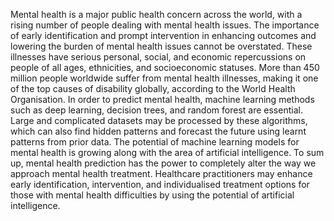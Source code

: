 Mental health is a major public health concern across the world, with a rising number of people dealing with mental health issues. The importance of early identification and prompt intervention in enhancing outcomes and lowering the burden of mental health issues cannot be overstated.
These illnesses have serious personal, social, and economic repercussions on people of all ages, ethnicities, and socioeconomic statuses. More than 450 million people worldwide suffer from mental health illnesses, making it one of the top causes of disability globally, according to the
World Health Organisation.
In order to predict mental health, machine learning methods such as deep learning, decision trees, and random forest are essential. Large and complicated datasets may be processed by these algorithms, which can also find hidden patterns and forecast the future using learnt patterns from prior data. The potential of machine learning models for mental health is growing along with the
area of artificial intelligence. To sum up, mental health prediction has the power to completely alter the way we approach mental health treatment. Healthcare practitioners may enhance early identification, intervention,
and individualised treatment options for those with mental health difficulties by using the potential of artificial intelligence.
